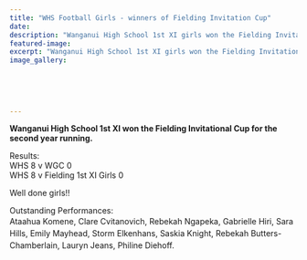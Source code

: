 ```yaml
---
title: "WHS Football Girls - winners of Fielding Invitation Cup"
date: 
description: "Wanganui High School 1st XI girls won the Fielding Invitational Cup for the second year running."
featured-image: 
excerpt: "Wanganui High School 1st XI girls won the Fielding Invitational Cup for the second year running."
image_gallery:
	
	
	
	
	
---
```


<p><strong>Wanganui High School 1st XI won the Fielding Invitational Cup for the second year running.</strong></p>
<p>Results:<br />WHS 8 v WGC 0<br />WHS 8 v Fielding 1st XI Girls 0</p>
<p>Well done girls!!</p>
<p>Outstanding Performances:<br /><span style="line-height: 1.5;">Ataahua Komene, Clare Cvitanovich, Rebekah Ngapeka, Gabrielle Hiri, Sara Hills, Emily Mayhead, Storm Elkenhans, Saskia Knight, Rebekah Butters-Chamberlain, Lauryn Jeans, Philine Diehoff.</span></p>

